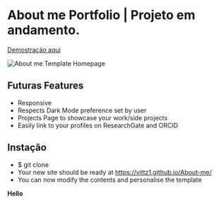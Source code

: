 # About me Portfolio | Projeto em andamento.

[Demostração aqui](https://vittz.github.io)

![About me Template Homepage](https://i.imgur.com/zvbcHNk.png)

## Futuras Features
- Responsive
- Respects Dark Mode preference set by user
- Projects Page to showcase your work/side projects
- Easily link to your profiles on ResearchGate and ORCID

## Instação
* $ git clone 
* Your new site should be ready at https://vittz1.github.io/About-me/
* You can now modify the contents and personalise the template

**Hello**
